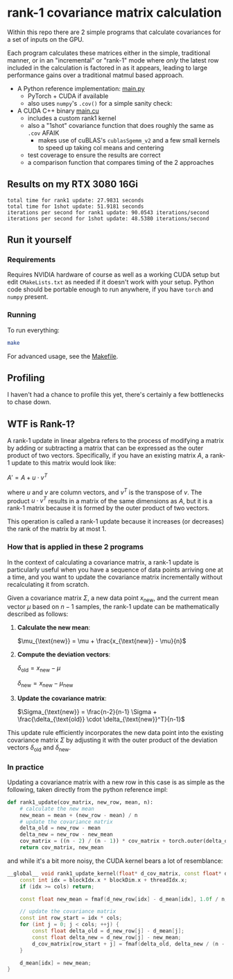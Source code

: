 # rank-1 covariance matrix calculation

Within this repo there are 2 simple programs that calculate covariances for a set of inputs on the GPU. 

Each program calculates these matrices either in the simple, traditional manner, or in an "incremental" or "rank-1" mode
where _only_ the latest row included in the calculation is factored in as it appears, leading to large performance gains
over a traditional matmul based approach.

- A Python reference implementation: [main.py](main.py)
  - PyTorch + CUDA if available
  - also uses `numpy`'s `.cov()` for a simple sanity check:
- A CUDA C++ binary [main.cu](main.cu)
  - includes a custom rank1 kernel
  - also a "1shot" covariance function that does roughly the same as `.cov` AFAIK
    - makes use of cuBLAS's `cublasSgemm_v2` and a few small kernels to speed up taking col means and centering
  - test coverage to ensure the results are correct
  - a comparison function that compares timing of the 2 approaches

## Results on my RTX 3080 16Gi
```text
total time for rank1 update: 27.9831 seconds
total time for 1shot update: 51.9181 seconds
iterations per second for rank1 update: 90.0543 iterations/second
iterations per second for 1shot update: 48.5380 iterations/second
```

## Run it yourself

### Requirements
Requires NVIDIA hardware of course as well as a working CUDA setup but edit `CMakeLists.txt` as needed if it doesn't work
with your setup. Python code should be portable enough to run anywhere, if you have `torch` and `numpy` present.

### Running
To run everything:

```bash
make
```

For advanced usage, see the [Makefile](Makefile).

## Profiling
I haven't had a chance to profile this yet, there's certainly a few bottlenecks to chase down.

## WTF is Rank-1?
A rank-1 update in linear algebra refers to the process of modifying a matrix by adding or subtracting a matrix that can be expressed as the outer product of two vectors.
Specifically, if you have an existing matrix $A$, a rank-1 update to this matrix would look like:

$A' = A + u \cdot v^T$

where $u$ and $v$ are column vectors, and $v^T$ is the transpose of $v$. The product $u \cdot v^T$ results in a matrix 
of the same dimensions as $A$, but it is a rank-1 matrix because it is formed by the outer product of two vectors.

This operation is called a rank-1 update because it increases (or decreases) the rank of the matrix by at most 1.

### How that is applied in these 2 programs

In the context of calculating a covariance matrix, a rank-1 update is particularly useful when you have a sequence of data points arriving one at a time, and you want to update the covariance matrix incrementally without recalculating it from scratch.

Given a covariance matrix $\Sigma$, a new data point $x_{\text{new}}$, and the current mean vector $\mu$ based on $n-1$ samples, the rank-1 update can be mathematically described as follows:

1. **Calculate the new mean**:
  
   $\mu_{\text{new}} = \mu + \frac{x_{\text{new}} - \mu}{n}$

2. **Compute the deviation vectors**:
   
    $\delta_{\text{old}} = x_{\text{new}} - \mu$

    $\delta_{\text{new}} = x_{\text{new}} - \mu_{\text{new}}$

3. **Update the covariance matrix**:

   $\Sigma_{\text{new}} = \frac{n-2}{n-1} \Sigma + \frac{\delta_{\text{old}} \cdot \delta_{\text{new}}^T}{n-1}$

This update rule efficiently incorporates the new data point into the existing covariance matrix $\Sigma$ by adjusting it with the outer product of the deviation vectors $\delta_{\text{old}}$ and $\delta_{\text{new}}$.

### In practice

Updating a covariance matrix with a new row in this case is as simple as the following, taken directly from the python reference impl:

```python
def rank1_update(cov_matrix, new_row, mean, n):
    # calculate the new mean
    new_mean = mean + (new_row - mean) / n
    # update the covariance matrix
    delta_old = new_row - mean
    delta_new = new_row - new_mean
    cov_matrix = ((n - 2) / (n - 1)) * cov_matrix + torch.outer(delta_old, delta_new) / (n - 1)
    return cov_matrix, new_mean
```

and while it's a bit more noisy, the CUDA kernel bears a lot of resemblance:

```c++
__global__ void rank1_update_kernel(float* d_cov_matrix, const float* d_new_row, float* d_mean, int cols, int n) {
    const int idx = blockIdx.x * blockDim.x + threadIdx.x;
    if (idx >= cols) return;

    const float new_mean = fmaf(d_new_row[idx] - d_mean[idx], 1.0f / n, d_mean[idx]);

    // update the covariance matrix
    const int row_start = idx * cols;
    for (int j = 0; j < cols; ++j) {
        const float delta_old = d_new_row[j] - d_mean[j];
        const float delta_new = d_new_row[j] - new_mean;
        d_cov_matrix[row_start + j] = fmaf(delta_old, delta_new / (n - 1), (n - 2) / static_cast<float>(n - 1) * d_cov_matrix[row_start + j]);
    }

    d_mean[idx] = new_mean;
}
```
